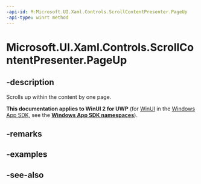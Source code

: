 ```yaml
---
-api-id: M:Microsoft.UI.Xaml.Controls.ScrollContentPresenter.PageUp
-api-type: winrt method
---
```


<!-- Method syntax
public void PageUp()
-->

# Microsoft.UI.Xaml.Controls.ScrollContentPresenter.PageUp

## -description
Scrolls up within the content by one page.

**This documentation applies to WinUI 2 for UWP** (for [WinUI](/windows/apps/winui/winui3/) in the [Windows App SDK](/windows/apps/windows-app-sdk/), see the **[Windows App SDK namespaces](/windows/windows-app-sdk/api/winrt/)**).

## -remarks

## -examples

## -see-also
